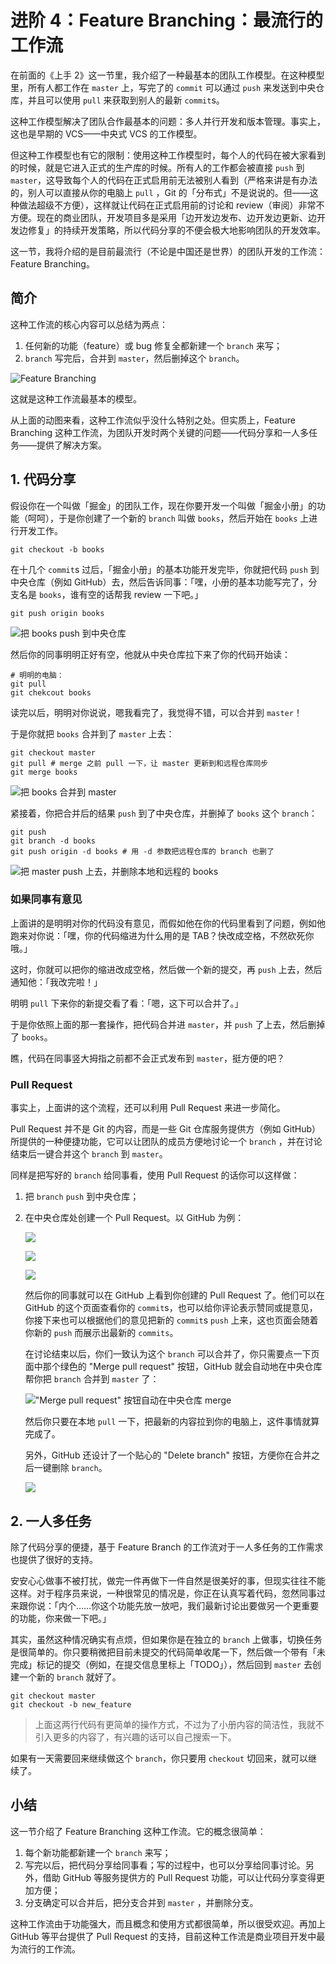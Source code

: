 # 进阶 4：Feature Branching：最流行的工作流

在前面的《上手 2》这一节里，我介绍了一种最基本的团队工作模型。在这种模型里，所有人都工作在 `master` 上，写完了的 `commit` 可以通过 `push` 来发送到中央仓库，并且可以使用 `pull` 来获取到别人的最新 `commit`s。

这种工作模型解决了团队合作最基本的问题：多人并行开发和版本管理。事实上，这也是早期的 VCS——中央式 VCS 的工作模型。

但这种工作模型也有它的限制：使用这种工作模型时，每个人的代码在被大家看到的时候，就是它进入正式的生产库的时候。所有人的工作都会被直接 `push` 到 `master`，这导致每个人的代码在正式启用前无法被别人看到（严格来讲是有办法的，别人可以直接从你的电脑上 `pull` ，Git 的「分布式」不是说说的。但——这种做法超级不方便），这样就让代码在正式启用前的讨论和 review（审阅）非常不方便。现在的商业团队，开发项目多是采用「边开发边发布、边开发边更新、边开发边修复」的持续开发策略，所以代码分享的不便会极大地影响团队的开发效率。

这一节，我将介绍的是目前最流行（不论是中国还是世界）的团队开发的工作流：Feature Branching。

## 简介

这种工作流的核心内容可以总结为两点：

1. 任何新的功能（feature）或 bug 修复全都新建一个 `branch` 来写；
2. `branch` 写完后，合并到 `master`，然后删掉这个 `branch`。

![Feature Branching](https://user-gold-cdn.xitu.io/2017/11/21/15fde6edbfe362c4?w=600&h=476&f=gif&s=627308)

这就是这种工作流最基本的模型。

从上面的动图来看，这种工作流似乎没什么特别之处。但实质上，Feature Branching 这种工作流，为团队开发时两个关键的问题——代码分享和一人多任务——提供了解决方案。

## 1. 代码分享

假设你在一个叫做「掘金」的团队工作，现在你要开发一个叫做「掘金小册」的功能（呵呵），于是你创建了一个新的 `branch` 叫做 `books`，然后开始在 `books` 上进行开发工作。

```text
git checkout -b books
```

在十几个 `commit`s 过后，「掘金小册」的基本功能开发完毕，你就把代码 `push` 到中央仓库（例如 GitHub）去，然后告诉同事：「嘿，小册的基本功能写完了，分支名是 `books`，谁有空的话帮我 review 一下吧。」

```text
git push origin books
```

![&#x628A; books push &#x5230;&#x4E2D;&#x592E;&#x4ED3;&#x5E93;](https://user-gold-cdn.xitu.io/2017/11/29/16007bb30da619c5?w=590&h=854&f=gif&s=143898)

然后你的同事明明正好有空，他就从中央仓库拉下来了你的代码开始读：

```text
# 明明的电脑：
git pull
git chekcout books
```

读完以后，明明对你说说，嗯我看完了，我觉得不错，可以合并到 `master`！

于是你就把 `books` 合并到了 `master` 上去：

```text
git checkout master
git pull # merge 之前 pull 一下，让 master 更新到和远程仓库同步
git merge books
```

![&#x628A; books &#x5408;&#x5E76;&#x5230; master](https://user-gold-cdn.xitu.io/2017/11/29/160087ca5a7d901a?w=484&h=672&f=gif&s=579053)

紧接着，你把合并后的结果 `push` 到了中央仓库，并删掉了 `books` 这个 `branch`：

```text
git push
git branch -d books
git push origin -d books # 用 -d 参数把远程仓库的 branch 也删了
```

![&#x628A; master push &#x4E0A;&#x53BB;&#xFF0C;&#x5E76;&#x5220;&#x9664;&#x672C;&#x5730;&#x548C;&#x8FDC;&#x7A0B;&#x7684; books](https://user-gold-cdn.xitu.io/2017/11/29/1600877abc63a4d9?w=482&h=594&f=gif&s=492135)

### 如果同事有意见

上面讲的是明明对你的代码没有意见，而假如他在你的代码里看到了问题，例如他跑来对你说：「嘿，你的代码缩进为什么用的是 TAB？快改成空格，不然砍死你哦。」

这时，你就可以把你的缩进改成空格，然后做一个新的提交，再 `push` 上去，然后通知他：「我改完啦！」

明明 `pull` 下来你的新提交看了看：「嗯，这下可以合并了。」

于是你依照上面的那一套操作，把代码合并进 `master`，并 `push` 了上去，然后删掉了 `books`。

瞧，代码在同事竖大拇指之前都不会正式发布到 `master`，挺方便的吧？

### Pull Request

事实上，上面讲的这个流程，还可以利用 Pull Request 来进一步简化。

Pull Request 并不是 Git 的内容，而是一些 Git 仓库服务提供方（例如 GitHub）所提供的一种便捷功能，它可以让团队的成员方便地讨论一个 `branch` ，并在讨论结束后一键合并这个 `branch` 到 `master`。

同样是把写好的 `branch` 给同事看，使用 Pull Request 的话你可以这样做：

1. 把 `branch` `push` 到中央仓库；
2. 在中央仓库处创建一个 Pull Request。以 GitHub 为例：

   ![](https://user-gold-cdn.xitu.io/2017/11/21/15fde6edbe5190a4?w=1000&h=465&f=jpeg&s=135485)

   ![](https://user-gold-cdn.xitu.io/2017/11/21/15fde6edbeda949d?w=882&h=669&f=jpeg&s=158636)

   ![](https://user-gold-cdn.xitu.io/2017/11/21/15fde6edc112a514?w=796&h=616&f=jpeg&s=145692)

   然后你的同事就可以在 GitHub 上看到你创建的 Pull Request 了。他们可以在 GitHub 的这个页面查看你的 `commit`s，也可以给你评论表示赞同或提意见，你接下来也可以根据他们的意见把新的 `commit`s `push` 上来，这也页面会随着你新的 `push` 而展示出最新的 `commits`。

   在讨论结束以后，你们一致认为这个 `branch` 可以合并了，你只需要点一下页面中那个绿色的 "Merge pull request" 按钮，GitHub 就会自动地在中央仓库帮你把 `branch` 合并到 `master` 了：

   ![&quot;Merge pull request&quot; &#x6309;&#x94AE;&#x81EA;&#x52A8;&#x5728;&#x4E2D;&#x592E;&#x4ED3;&#x5E93; merge](https://user-gold-cdn.xitu.io/2017/11/30/1600884104e5bb94?w=458&h=594&f=gif&s=129309)

   然后你只要在本地 `pull` 一下，把最新的内容拉到你的电脑上，这件事情就算完成了。

   另外，GitHub 还设计了一个贴心的 "Delete branch" 按钮，方便你在合并之后一键删除 `branch`。

   ![](https://user-gold-cdn.xitu.io/2017/11/21/15fde6edbfbe3b64?w=793&h=132&f=jpeg&s=22712)

## 2. 一人多任务

除了代码分享的便捷，基于 Feature Branch 的工作流对于一人多任务的工作需求也提供了很好的支持。

安安心心做事不被打扰，做完一件再做下一件自然是很美好的事，但现实往往不能这样。对于程序员来说，一种很常见的情况是，你正在认真写着代码，忽然同事过来跟你说：「内个……你这个功能先放一放吧，我们最新讨论出要做另一个更重要的功能，你来做一下吧。」

其实，虽然这种情况确实有点烦，但如果你是在独立的 `branch` 上做事，切换任务是很简单的。你只要稍微把目前未提交的代码简单收尾一下，然后做一个带有「未完成」标记的提交（例如，在提交信息里标上「TODO」），然后回到 `master` 去创建一个新的 `branch` 就好了。

```text
git checkout master
git checkout -b new_feature
```

> 上面这两行代码有更简单的操作方式，不过为了小册内容的简洁性，我就不引入更多的内容了，有兴趣的话可以自己搜索一下。

如果有一天需要回来继续做这个 `branch`，你只要用 `checkout` 切回来，就可以继续了。

## 小结

这一节介绍了 Feature Branching 这种工作流。它的概念很简单：

1. 每个新功能都新建一个 `branch` 来写；
2. 写完以后，把代码分享给同事看；写的过程中，也可以分享给同事讨论。另外，借助 GitHub 等服务提供方的 Pull Request 功能，可以让代码分享变得更加方便；
3. 分支确定可以合并后，把分支合并到 `master` ，并删除分支。

这种工作流由于功能强大，而且概念和使用方式都很简单，所以很受欢迎。再加上 GitHub 等平台提供了 Pull Request 的支持，目前这种工作流是商业项目开发中最为流行的工作流。

